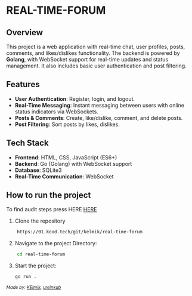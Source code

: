 # REAL-TIME-FORUM

## Overview
This project is a web application with real-time chat, user profiles, posts, comments, and likes/dislikes functionality. The backend is powered by **Golang**, with WebSocket support for real-time updates and status management. It also includes basic user authentication and post filtering.

## Features
- **User Authentication**: Register, login, and logout.
- **Real-Time Messaging**: Instant messaging between users with online status indicators via WebSockets.
- **Posts & Comments**: Create, like/dislike, comment, and delete posts.
- **Post Filtering**: Sort posts by likes, dislikes.

## Tech Stack
- **Frontend**: HTML, CSS, JavaScript (ES6+)
- **Backend**: Go (Golang) with WebSocket support
- **Database**: SQLite3
- **Real-Time Communication**: WebSocket

## How to run the project
To find audit steps press HERE [HERE](https://github.com/01-edu/public/tree/master/subjects/real-time-forum/audit)

1. Clone the repository
```bash
    https://01.kood.tech/git/kelmik/real-time-forum
```

2. Navigate to the project Directory:
```bash
    cd real-time-forum
```

3. Start the project: 
    ```bash
    go run .
    ```

_<sup>Made by: [KElmik](https://01.kood.tech/git/kelmik), [ureinkub](https://01.kood.tech/git/ureinkub)_</sup>
